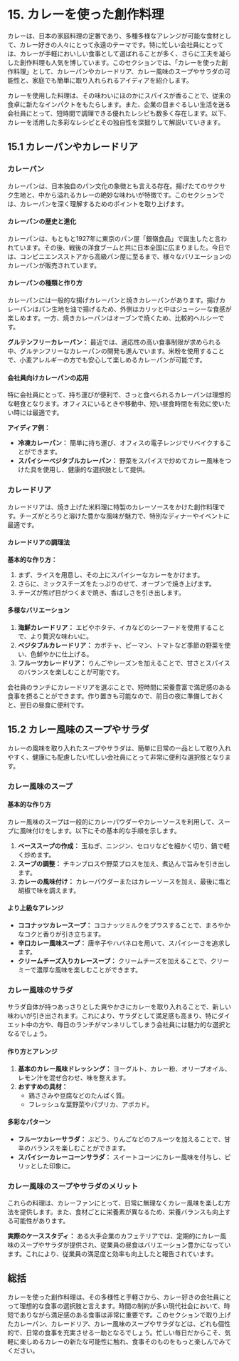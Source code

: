 # 15. カレーを使った創作料理

カレーは、日本の家庭料理の定番であり、多種多様なアレンジが可能な食材として、カレー好きの人々にとって永遠のテーマです。特に忙しい会社員にとっては、カレーが手軽においしい食事として選ばれることが多く、さらに工夫を凝らした創作料理も人気を博しています。このセクションでは、「カレーを使った創作料理」として、カレーパンやカレードリア、カレー風味のスープやサラダの可能性と、家庭でも簡単に取り入れられるアイディアを紹介します。

カレーを使用した料理は、その味わいにほのかにスパイスが香ることで、従来の食卓に新たなインパクトをもたらします。また、企業の目まぐるしい生活を送る会社員にとって、短時間で調理できる優れたレシピも数多く存在します。以下、カレーを活用した多彩なレシピとその独自性を深掘りして解説いていきます。

## 15.1 カレーパンやカレードリア

### カレーパン

カレーパンは、日本独自のパン文化の象徴とも言える存在。揚げたてのサクサク生地と、中から溢れるカレーの絶妙な味わいが特徴です。このセクションでは、カレーパンを深く理解するためのポイントを取り上げます。

#### カレーパンの歴史と進化

カレーパンは、もともと1927年に東京のパン屋「銀嶺食品」で誕生したと言われています。その後、戦後の洋食ブームと共に日本全国に広まりました。今日では、コンビニエンスストアから高級パン屋に至るまで、様々なバリエーションのカレーパンが販売されています。

#### カレーパンの種類と作り方

カレーパンには一般的な揚げカレーパンと焼きカレーパンがあります。揚げカレーパンはパン生地を油で揚げるため、外側はカリッと中はジューシーな食感が楽しめます。一方、焼きカレーパンはオーブンで焼くため、比較的ヘルシーです。

**グルテンフリーカレーパン：** 最近では、適応性の高い食事制限が求められる中、グルテンフリーなカレーパンの開発も進んでいます。米粉を使用することで、小麦アレルギーの方でも安心して楽しめるカレーパンが可能です。

#### 会社員向けカレーパンの応用

特に会社員にとって、持ち運びが便利で、さっと食べられるカレーパンは理想的な軽食となります。オフィスにいるときや移動中、短い昼食時間を有効に使いたい時には最適です。

**アイディア例：**
- **冷凍カレーパン：** 簡単に持ち運び、オフィスの電子レンジでリベイクすることができます。
- **スパイシーベジタブルカレーパン：** 野菜をスパイスで炒めてカレー風味をつけた具を使用し、健康的な選択肢として提供。

### カレードリア

カレードリアは、焼き上げた米料理に特製のカレーソースをかけた創作料理です。チーズがとろりと溶けた豊かな風味が魅力で、特別なディナーやイベントに最適です。

#### カレードリアの調理法

**基本的な作り方：**
1. まず、ライスを用意し、その上にスパイシーなカレーをかけます。
2. さらに、ミックスチーズをたっぷりのせて、オーブンで焼き上げます。
3. チーズが焦げ目がつくまで焼き、香ばしさを引き出します。

#### 多様なバリエーション

1. **海鮮カレードリア：** エビやホタテ、イカなどのシーフードを使用することで、より贅沢な味わいに。
2. **べジタブルカレードリア：** カボチャ、ピーマン、トマトなど季節の野菜を使い、色鮮やかに仕上げる。
3. **フルーツカレードリア：** りんごやレーズンを加えることで、甘さとスパイスのバランスを楽しむことが可能です。

会社員のランチにカレードリアを選ぶことで、短時間に栄養豊富で満足感のある食事を摂ることができます。作り置きも可能なので、前日の夜に準備しておくと、翌日の昼食に便利です。

## 15.2 カレー風味のスープやサラダ

カレーの風味を取り入れたスープやサラダは、簡単に日常の一品として取り入れやすく、健康にも配慮したい忙しい会社員にとって非常に便利な選択肢となります。

### カレー風味のスープ

#### 基本的な作り方

カレー風味のスープは一般的にカレーパウダーやカレーソースを利用して、スープに風味付けをします。以下にその基本的な手順を示します。

1. **ベーススープの作成：** 玉ねぎ、ニンジン、セロリなどを細かく切り、鍋で軽く炒めます。
2. **スープの調整：** チキンブロスや野菜ブロスを加え、煮込んで旨みを引き出します。
3. **カレーの風味付け：** カレーパウダーまたはカレーソースを加え、最後に塩と胡椒で味を調えます。

#### より上級なアレンジ

- **ココナッツカレースープ：** ココナッツミルクをプラスすることで、まろやかなコクと香りが引き立ちます。
- **辛口カレー風味スープ：** 唐辛子やハバネロを用いて、スパイシーさを追求します。
- **クリームチーズ入りカレースープ：** クリームチーズを加えることで、クリーミーで濃厚な風味を楽しむことができます。

### カレー風味のサラダ

サラダ自体が持つあっさりとした爽やかさにカレーを取り入れることで、新しい味わいが引き出されます。これにより、サラダとして満足感も高まり、特にダイエット中の方や、毎日のランチがマンネリしてしまう会社員には魅力的な選択となるでしょう。

#### 作り方とアレンジ

1. **基本のカレー風味ドレッシング：** ヨーグルト、カレー粉、オリーブオイル、レモン汁を混ぜ合わせ、味を整えます。
2. **おすすめの具材：** 
   - 鶏ささみや豆腐などのたんぱく質。
   - フレッシュな葉野菜やパプリカ、アボカド。

#### 多彩なパターン

- **フルーツカレーサラダ：** ぶどう、りんごなどのフルーツを加えることで、甘辛のバランスを楽しむことができます。
- **スパイシーカレーコーンサラダ：** スイートコーンにカレー風味を付与し、ピリッとした印象に。

### カレー風味のスープやサラダのメリット

これらの料理は、カレーファンにとって、日常に無理なくカレー風味を楽しむ方法を提供します。また、食材ごとに栄養素が異なるため、栄養バランスも向上する可能性があります。

**実際のケーススタディ：** ある大手企業のカフェテリアでは、定期的にカレー風味のスープやサラダが提供され、従業員の昼食はバリエーション豊かになっています。これにより、従業員の満足度と効率も向上したと報告されています。

## 総括

カレーを使った創作料理は、その多様性と手軽さから、カレー好きの会社員にとって理想的な食事の選択肢と言えます。時間の制約が多い現代社会において、時短でありながら満足感のある食事は非常に重要です。このセクションで取り上げたカレーパン、カレードリア、カレー風味のスープやサラダなどは、どれも個性的で、日常の食事を充実させる一助となるでしょう。忙しい毎日だからこそ、気軽に楽しめるカレーの新たな可能性に触れ、食事そのものをもっと楽しんでみてください。

<!--END_SECTION-->